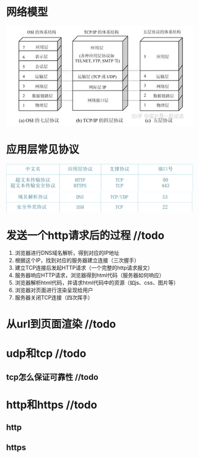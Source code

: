 
# 网络模型

![alt text](pictures/PixPin_2024-03-17_22-01-36.png)

# 应用层常见协议

![alt text](pictures/PixPin_2024-03-17_22-03-10.png)
![alt text](pictures/PixPin_2024-03-17_22-03-43.png)

# 发送一个http请求后的过程 //todo

1. 浏览器进行DNS域名解析，得到对应的IP地址
2. 根据这个IP，找到对应的服务器建立连接（三次握手）
3. 建立TCP连接后发起HTTP请求（一个完整的http请求报文）
4. 服务器响应HTTP请求，浏览器得到html代码（服务器如何响应）
5. 浏览器解析html代码，并请求html代码中的资源（如js、css、图片等）
6. 浏览器对页面进行渲染呈现给用户
7. 服务器关闭TCP连接（四次挥手）

# 从url到页面渲染 //todo

# udp和tcp //todo

## tcp怎么保证可靠性 //todo

# http和https //todo

## http

## https

